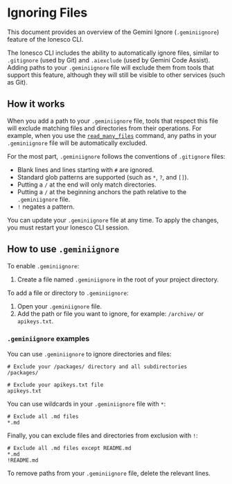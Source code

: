 # Ignoring Files

This document provides an overview of the Gemini Ignore (`.geminiignore`) feature of the Ionesco CLI.

The Ionesco CLI includes the ability to automatically ignore files, similar to `.gitignore` (used by Git) and `.aiexclude` (used by Gemini Code Assist). Adding paths to your `.geminiignore` file will exclude them from tools that support this feature, although they will still be visible to other services (such as Git).

## How it works

When you add a path to your `.geminiignore` file, tools that respect this file will exclude matching files and directories from their operations. For example, when you use the [`read_many_files`](./tools/multi-file.md) command, any paths in your `.geminiignore` file will be automatically excluded.

For the most part, `.geminiignore` follows the conventions of `.gitignore` files:

- Blank lines and lines starting with `#` are ignored.
- Standard glob patterns are supported (such as `*`, `?`, and `[]`).
- Putting a `/` at the end will only match directories.
- Putting a `/` at the beginning anchors the path relative to the `.geminiignore` file.
- `!` negates a pattern.

You can update your `.geminiignore` file at any time. To apply the changes, you must restart your Ionesco CLI session.

## How to use `.geminiignore`

To enable `.geminiignore`:

1. Create a file named `.geminiignore` in the root of your project directory.

To add a file or directory to `.geminiignore`:

1. Open your `.geminiignore` file.
2. Add the path or file you want to ignore, for example: `/archive/` or `apikeys.txt`.

### `.geminiignore` examples

You can use `.geminiignore` to ignore directories and files:

```
# Exclude your /packages/ directory and all subdirectories
/packages/

# Exclude your apikeys.txt file
apikeys.txt
```

You can use wildcards in your `.geminiignore` file with `*`:

```
# Exclude all .md files
*.md
```

Finally, you can exclude files and directories from exclusion with `!`:

```
# Exclude all .md files except README.md
*.md
!README.md
```

To remove paths from your `.geminiignore` file, delete the relevant lines.
